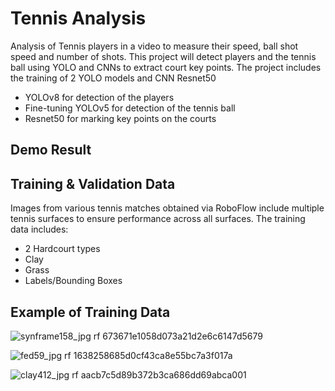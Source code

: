 
# Tennis Analysis
Analysis of Tennis players in a video to measure their speed, ball shot speed and number of shots. This project will detect players and the tennis ball using YOLO and CNNs to extract court key points. 
The project includes the training of 2 YOLO models and CNN Resnet50
+ YOLOv8 for detection of the players
+ Fine-tuning YOLOv5 for detection of the tennis ball
+ Resnet50 for marking key points on the courts

## Demo Result


## Training & Validation Data
Images from various tennis matches obtained via RoboFlow include multiple tennis surfaces to ensure performance across all surfaces. The training data includes:
+ 2 Hardcourt types
+ Clay
+ Grass
+ Labels/Bounding Boxes

## Example of Training Data

![synframe158_jpg rf 673671e1058d073a21d2e6c6147d5679](https://github.com/user-attachments/assets/40187de9-ca7e-4a10-93e3-f4394c9e135a)


![fed59_jpg rf 1638258685d0cf43ca8e55bc7a3f017a](https://github.com/user-attachments/assets/18bca86f-ea6a-4a5f-a1fa-37c44a5e3b72)


![clay412_jpg rf aacb7c5d89b372b3ca686dd69abca001](https://github.com/user-attachments/assets/c744429e-648f-448a-83e6-05f056b5f42f)
